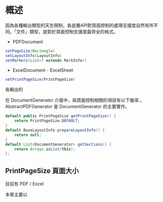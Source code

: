 # 概述

因為各種輸出類型的天生限制，各底層API對頁面控制的處理支援度自然有所不同。「文件」類型，是對於頁面控制支援度最齊全的格式。

* PDFDocument

``` JAVA
setPageSize(Rectangle)
setLayoutInfo(LayoutInfo)
setMarkers(List<? extends MarkInfo>)
```

* ExcelDocument - ExcelSheet

``` JAVA
setPrintPageSize(PrintPageSize)
```











各輸出的




在 DocumentGenerator 介面中，與頁面控制相關的項目有以下幾項
。AbstractPDFGenerator 是 DocumentGenerator 的主要實作。

``` java
default public PrintPageSize getPrintPageSize() {
    return PrintPageSize.DEFAULT;
}
default BaseLayoutInfo prepareLayoutInfo() {
    return null;
}
default List<DocumentGenerator> getSections() {
    return Arrays.asList(this);
};
```

## PrintPageSize 頁面大小

目前有 PDF / Excel 



本章主要以

